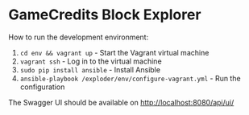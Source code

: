 # GameCredits Block Explorer

How to run the development environment:

1. `cd env && vagrant up` - Start the Vagrant virtual machine
2. `vagrant ssh` - Log in to the virtual machine
3. `sudo pip install ansible` - Install Ansible
4. `ansible-playbook /exploder/env/configure-vagrant.yml` - Run the configuration

The Swagger UI should be available on [http://localhost:8080/api/ui/](http://127.0.0.1:8080/api/ui/)